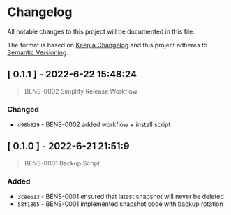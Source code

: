 
# Changelog

All notable changes to this project will be documented in this file.

The format is based on [Keep a Changelog](https://keepachangelog.com/en/1.0.0/)
and this project adheres to [Semantic Versioning](https://semver.org/spec/v2.0.0.html).



## [ 0.1.1 ] - 2022-6-22 15:48:24

> BENS-0002 Simplify Release Workflow

### Changed

- `d98b829` - BENS-0002 added workflow + install script



## [ 0.1.0 ] - 2022-6-21 21:51:9

> BENS-0001 Backup Script

### Added

- `3cee613` - BENS-0001 ensured that latest snapshot will never be deleted
- `58f1865` - BENS-0001 implemented snapshot code with backup rotation

